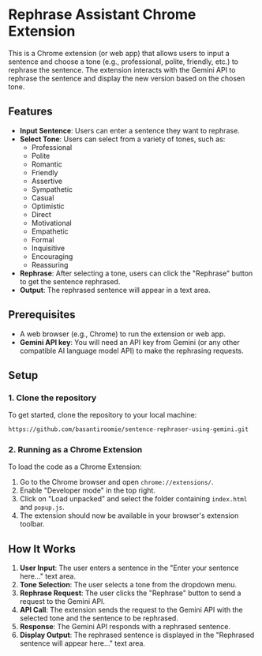 # Rephrase Assistant Chrome Extension

This is a Chrome extension (or web app) that allows users to input a sentence and choose a tone (e.g., professional, polite, friendly, etc.) to rephrase the sentence. The extension interacts with the Gemini API to rephrase the sentence and display the new version based on the chosen tone.

## Features

- **Input Sentence**: Users can enter a sentence they want to rephrase.
- **Select Tone**: Users can select from a variety of tones, such as:
  - Professional
  - Polite
  - Romantic
  - Friendly
  - Assertive
  - Sympathetic
  - Casual
  - Optimistic
  - Direct
  - Motivational
  - Empathetic
  - Formal
  - Inquisitive
  - Encouraging
  - Reassuring
- **Rephrase**: After selecting a tone, users can click the "Rephrase" button to get the sentence rephrased.
- **Output**: The rephrased sentence will appear in a text area.

## Prerequisites

- A web browser (e.g., Chrome) to run the extension or web app.
- **Gemini API key**: You will need an API key from Gemini (or any other compatible AI language model API) to make the rephrasing requests.

## Setup

### 1. Clone the repository

To get started, clone the repository to your local machine:

```bash
https://github.com/basantiroomie/sentence-rephraser-using-gemini.git
```

### 2. Running as a Chrome Extension

To load the code as a Chrome Extension:

1. Go to the Chrome browser and open `chrome://extensions/`.
2. Enable "Developer mode" in the top right.
3. Click on "Load unpacked" and select the folder containing `index.html` and `popup.js`.
4. The extension should now be available in your browser's extension toolbar.

## How It Works

1. **User Input**: The user enters a sentence in the "Enter your sentence here..." text area.
2. **Tone Selection**: The user selects a tone from the dropdown menu.
3. **Rephrase Request**: The user clicks the "Rephrase" button to send a request to the Gemini API.
4. **API Call**: The extension sends the request to the Gemini API with the selected tone and the sentence to be rephrased.
5. **Response**: The Gemini API responds with a rephrased sentence.
6. **Display Output**: The rephrased sentence is displayed in the "Rephrased sentence will appear here..." text area.

